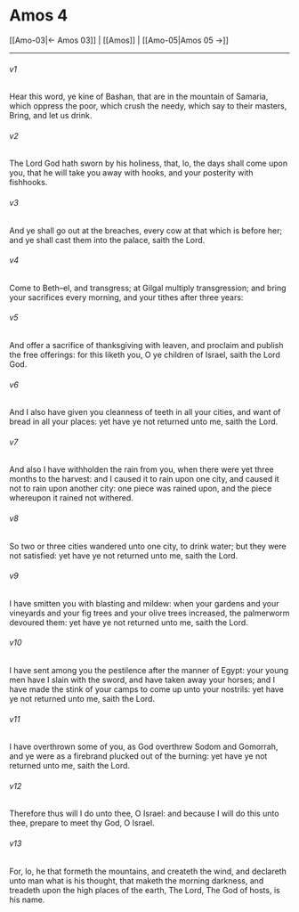 # Amos 4

[[Amo-03|← Amos 03]] | [[Amos]] | [[Amo-05|Amos 05 →]]
***

###### v1
Hear this word, ye kine of Bashan, that are in the mountain of Samaria, which oppress the poor, which crush the needy, which say to their masters, Bring, and let us drink.
###### v2
The Lord God hath sworn by his holiness, that, lo, the days shall come upon you, that he will take you away with hooks, and your posterity with fishhooks.
###### v3
And ye shall go out at the breaches, every cow at that which is before her; and ye shall cast them into the palace, saith the Lord.
###### v4
Come to Beth–el, and transgress; at Gilgal multiply transgression; and bring your sacrifices every morning, and your tithes after three years:
###### v5
And offer a sacrifice of thanksgiving with leaven, and proclaim and publish the free offerings: for this liketh you, O ye children of Israel, saith the Lord God.
###### v6
And I also have given you cleanness of teeth in all your cities, and want of bread in all your places: yet have ye not returned unto me, saith the Lord.
###### v7
And also I have withholden the rain from you, when there were yet three months to the harvest: and I caused it to rain upon one city, and caused it not to rain upon another city: one piece was rained upon, and the piece whereupon it rained not withered.
###### v8
So two or three cities wandered unto one city, to drink water; but they were not satisfied: yet have ye not returned unto me, saith the Lord.
###### v9
I have smitten you with blasting and mildew: when your gardens and your vineyards and your fig trees and your olive trees increased, the palmerworm devoured them: yet have ye not returned unto me, saith the Lord.
###### v10
I have sent among you the pestilence after the manner of Egypt: your young men have I slain with the sword, and have taken away your horses; and I have made the stink of your camps to come up unto your nostrils: yet have ye not returned unto me, saith the Lord.
###### v11
I have overthrown some of you, as God overthrew Sodom and Gomorrah, and ye were as a firebrand plucked out of the burning: yet have ye not returned unto me, saith the Lord.
###### v12
Therefore thus will I do unto thee, O Israel: and because I will do this unto thee, prepare to meet thy God, O Israel.
###### v13
For, lo, he that formeth the mountains, and createth the wind, and declareth unto man what is his thought, that maketh the morning darkness, and treadeth upon the high places of the earth, The Lord, The God of hosts, is his name. 
